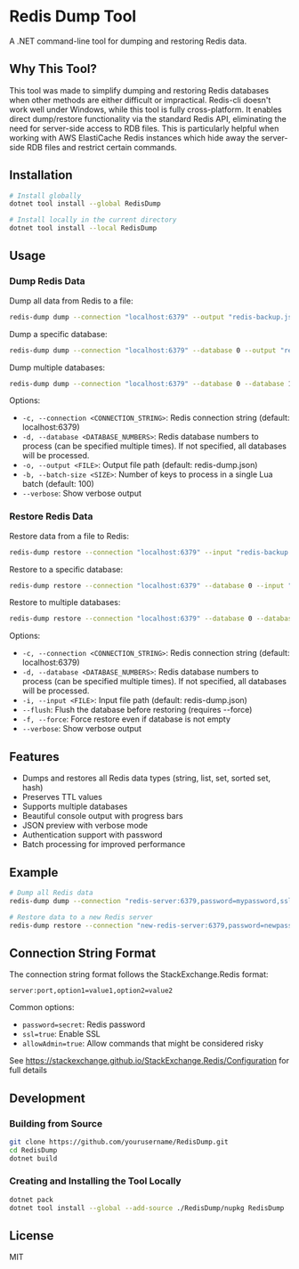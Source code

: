 # Redis Dump Tool

A .NET command-line tool for dumping and restoring Redis data.

## Why This Tool?

This tool was made to simplify dumping and restoring Redis databases when other methods are either difficult or impractical. Redis-cli doesn't work well under Windows, while this tool is fully cross-platform. It enables direct dump/restore functionality via the standard Redis API, eliminating the need for server-side access to RDB files. This is particularly helpful when working with AWS ElastiCache Redis instances which hide away the server-side RDB files and restrict certain commands.

## Installation

```bash
# Install globally
dotnet tool install --global RedisDump

# Install locally in the current directory
dotnet tool install --local RedisDump
```

## Usage

### Dump Redis Data

Dump all data from Redis to a file:

```bash
redis-dump dump --connection "localhost:6379" --output "redis-backup.json"
```

Dump a specific database:

```bash
redis-dump dump --connection "localhost:6379" --database 0 --output "redis-backup.json"
```

Dump multiple databases:

```bash
redis-dump dump --connection "localhost:6379" --database 0 --database 1 --database 2 --output "redis-backup.json"
```

Options:
- `-c, --connection <CONNECTION_STRING>`: Redis connection string (default: localhost:6379)
- `-d, --database <DATABASE_NUMBERS>`: Redis database numbers to process (can be specified multiple times). If not specified, all databases will be processed.
- `-o, --output <FILE>`: Output file path (default: redis-dump.json)
- `-b, --batch-size <SIZE>`: Number of keys to process in a single Lua batch (default: 100)
- `--verbose`: Show verbose output

### Restore Redis Data

Restore data from a file to Redis:

```bash
redis-dump restore --connection "localhost:6379" --input "redis-backup.json"
```

Restore to a specific database:

```bash
redis-dump restore --connection "localhost:6379" --database 0 --input "redis-backup.json"
```

Restore to multiple databases:

```bash
redis-dump restore --connection "localhost:6379" --database 0 --database 1 --database 2 --input "redis-backup.json"
```

Options:
- `-c, --connection <CONNECTION_STRING>`: Redis connection string (default: localhost:6379)
- `-d, --database <DATABASE_NUMBERS>`: Redis database numbers to process (can be specified multiple times). If not specified, all databases will be processed.
- `-i, --input <FILE>`: Input file path (default: redis-dump.json)
- `--flush`: Flush the database before restoring (requires --force)
- `-f, --force`: Force restore even if database is not empty
- `--verbose`: Show verbose output

## Features

- Dumps and restores all Redis data types (string, list, set, sorted set, hash)
- Preserves TTL values
- Supports multiple databases
- Beautiful console output with progress bars
- JSON preview with verbose mode
- Authentication support with password
- Batch processing for improved performance

## Example

```bash
# Dump all Redis data
redis-dump dump --connection "redis-server:6379,password=mypassword,ssl=true" --output "backup.json" --verbose --batch-size 200

# Restore data to a new Redis server
redis-dump restore --connection "new-redis-server:6379,password=newpassword,allowAdmin=true" --input "backup.json" --flush --force
```

## Connection String Format

The connection string format follows the StackExchange.Redis format:
```
server:port,option1=value1,option2=value2
```

Common options:
- `password=secret`: Redis password
- `ssl=true`: Enable SSL
- `allowAdmin=true`: Allow commands that might be considered risky

See https://stackexchange.github.io/StackExchange.Redis/Configuration for full details

## Development

### Building from Source

```bash
git clone https://github.com/yourusername/RedisDump.git
cd RedisDump
dotnet build
```

### Creating and Installing the Tool Locally

```bash
dotnet pack
dotnet tool install --global --add-source ./RedisDump/nupkg RedisDump
```

## License

MIT 